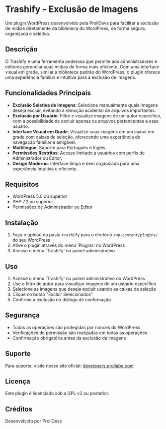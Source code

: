 # Trashify - Exclusão de Imagens

Um plugin WordPress desenvolvido pela ProllDevs para facilitar a exclusão de mídias diretamente da biblioteca do WordPress, de forma segura, organizada e seletiva.

## Descrição

O Trashify é uma ferramenta poderosa que permite aos administradores e editores gerenciar suas mídias de forma mais eficiente. Com uma interface visual em grade, similar à biblioteca padrão do WordPress, o plugin oferece uma experiência familiar e intuitiva para a exclusão de imagens.

## Funcionalidades Principais

- **Exclusão Seletiva de Imagens**: Selecione manualmente quais imagens deseja excluir, evitando a remoção acidental de arquivos importantes.
- **Exclusão por Usuário**: Filtre e visualize imagens de um autor específico, com a possibilidade de excluir apenas os arquivos pertencentes a esse usuário.
- **Interface Visual em Grade**: Visualize suas imagens em um layout em grade com caixas de seleção, oferecendo uma experiência de navegação familiar e amigável.
- **Multilíngue**: Suporte para Português e Inglês.
- **Permissões Restritas**: Acesso limitado a usuários com perfis de Administrador ou Editor.
- **Design Moderno**: Interface limpa e bem organizada para uma experiência intuitiva e eficiente.

## Requisitos

- WordPress 5.0 ou superior
- PHP 7.2 ou superior
- Permissões de Administrador ou Editor

## Instalação

1. Faça o upload da pasta `trashify` para o diretório `/wp-content/plugins/` do seu WordPress
2. Ative o plugin através do menu 'Plugins' no WordPress
3. Acesse o menu 'Trashify' no painel administrativo

## Uso

1. Acesse o menu 'Trashify' no painel administrativo do WordPress
2. Use o filtro de autor para visualizar imagens de um usuário específico
3. Selecione as imagens que deseja excluir usando as caixas de seleção
4. Clique no botão "Excluir Selecionados"
5. Confirme a exclusão no diálogo de confirmação

## Segurança

- Todas as operações são protegidas por nonces do WordPress
- Verificações de permissão são realizadas em todas as operações
- Confirmação obrigatória antes da exclusão de imagens

## Suporte

Para suporte, visite nosso site oficial: [developers.prollabe.com](https://developers.prollabe.com)

## Licença

Este plugin é licenciado sob a GPL v2 ou posterior.

## Créditos

Desenvolvido por ProllDevs 